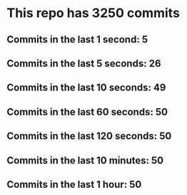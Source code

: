 # This repo has 3250 commits

## Commits in the last 1 second: 5
## Commits in the last 5 seconds: 26
## Commits in the last 10 seconds: 49
## Commits in the last 60 seconds: 50
## Commits in the last 120 seconds: 50
## Commits in the last 10 minutes: 50
## Commits in the last 1 hour: 50
